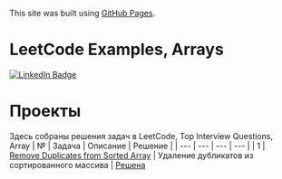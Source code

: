This site was built using [GitHub Pages](https://pages.github.com/).
# LeetCode Examples, Arrays
<a href="https://leetcode.com/explore/featured/card/top-interview-questions-easy/92/array/">
    <img src="https://media.giphy.com/media/lKV61GBbIt1W1t9E39/giphy.gif" alt="LinkedIn Badge"/>
  </a>

# Проекты
Здесь собраны решения задач в LeetCode, Top Interview Questions, Array
| № | Задача | Описание | Решение |
| --- | --- | --- | --- |
| 1 | [Remove Duplicates from Sorted Array](https://leetcode.com/explore/featured/card/top-interview-questions-easy/92/array/727/) | Удаление дубликатов из  сортированного массива | [Решена](https://leetcode.com/problems/remove-duplicates-from-sorted-array/submissions/962493886/)    

